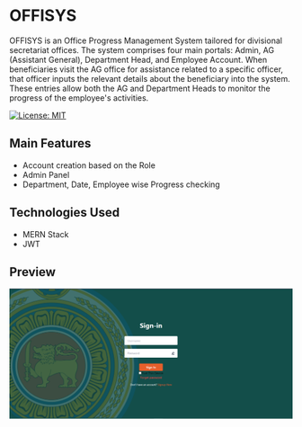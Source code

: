 # OFFISYS

OFFISYS is an Office Progress Management System tailored for divisional secretariat offices. The system comprises four main portals: Admin, AG (Assistant General), Department Head, and Employee Account. When beneficiaries visit the AG office for assistance related to a specific officer, that officer inputs the relevant details about the beneficiary into the system. These entries allow both the AG and Department Heads to monitor the progress of the employee's activities.

[![License: MIT](https://img.shields.io/badge/License-MIT-yellow.svg)](https://opensource.org/licenses/MIT)

## Main Features 
* Account creation based on the Role
* Admin Panel 
* Department, Date, Employee wise Progress checking

## Technologies Used

* MERN Stack
* JWT

## Preview
![alt text](https://github.com/offisystw/portfolio/blob/main/port_images/offisys.PNG?raw=true)

